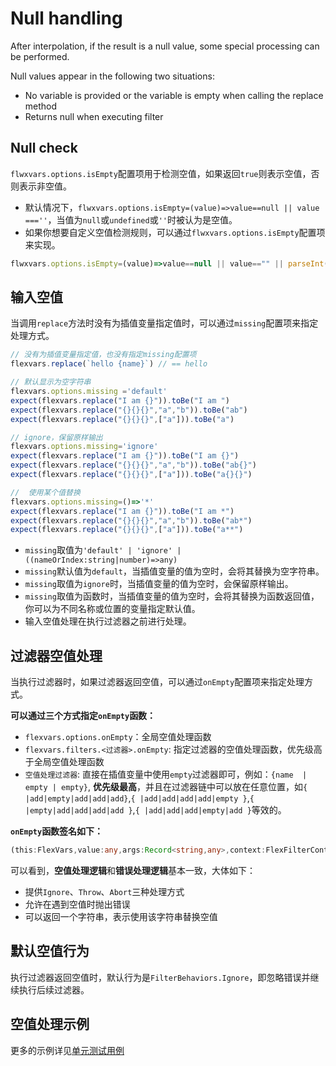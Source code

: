 # Null handling

After interpolation, if the result is a null value, some special processing can be performed.

Null values ​​appear in the following two situations:

- No variable is provided or the variable is empty when calling the replace method
- Returns null when executing filter

## Null check

`flwxvars.options.isEmpty`配置项用于检测空值，如果返回`true`则表示空值，否则表示非空值。

- 默认情况下，`flwxvars.options.isEmpty=(value)=>value==null || value ===''`，当值为`null`或`undefined`或`''`时被认为是空值。
- 如果你想要自定义空值检测规则，可以通过`flwxvars.options.isEmpty`配置项来实现。

```ts
flwxvars.options.isEmpty=(value)=>value==null || value=="" || parseInt(value)==0
```


## 输入空值

当调用`replace`方法时没有为插值变量指定值时，可以通过`missing`配置项来指定处理方式。

```ts
// 没有为插值变量指定值，也没有指定missing配置项
flexvars.replace(`hello {name}`) // == hello

// 默认显示为空字符串
flexvars.options.missing ='default'
expect(flexvars.replace("I am {}")).toBe("I am ")
expect(flexvars.replace("{}{}{}","a","b")).toBe("ab")
expect(flexvars.replace("{}{}{}",["a"])).toBe("a")

// ignore，保留原样输出
flexvars.options.missing='ignore'
expect(flexvars.replace("I am {}")).toBe("I am {}")
expect(flexvars.replace("{}{}{}","a","b")).toBe("ab{}")
expect(flexvars.replace("{}{}{}",["a"])).toBe("a{}{}")

//  使用某个值替换
flexvars.options.missing=()=>'*'
expect(flexvars.replace("I am {}")).toBe("I am *")
expect(flexvars.replace("{}{}{}","a","b")).toBe("ab*")
expect(flexvars.replace("{}{}{}",["a"])).toBe("a**")
```

- `missing`取值为`'default' | 'ignore' |  ((nameOrIndex:string|number)=>any) `
- `missing`默认值为`default`，当插值变量的值为空时，会将其替换为空字符串。
- `missing`取值为`ignore`时，当插值变量的值为空时，会保留原样输出。
- `missing`取值为函数时，当插值变量的值为空时，会将其替换为函数返回值，你可以为不同名称或位置的变量指定默认值。
- 输入空值处理在执行过滤器之前进行处理。

## 过滤器空值处理

当执行过滤器时，如果过滤器返回空值，可以通过`onEmpty`配置项来指定处理方式。

**可以通过三个方式指定`onEmpty`函数：**

- `flexvars.options.onEmpty`：全局空值处理函数
- `flexvars.filters.<过滤器>.onEmpty`: 指定过滤器的空值处理函数，优先级高于全局空值处理函数
- `空值处理过滤器`: 直接在插值变量中使用`empty`过滤器即可，例如：`{name  | empty | empty}`, **优先级最高**，并且在过滤器链中可以放在任意位置，如`{ |add|empty|add|add|add}`,`{ |add|add|add|add|empty }`,`{ |empty|add|add|add|add }`,`{ |add|add|add|empty|add }`等效的。


**`onEmpty`函数签名如下：**

```ts
(this:FlexVars,value:any,args:Record<string,any>,context:FlexFilterContext)=>FilterBehaviorType  | Error | string  
```

可以看到，**空值处理逻辑**和**错误处理逻辑**基本一致，大体如下：

- 提供`Ignore`、`Throw`、`Abort`三种处理方式
- 允许在遇到空值时抛出错误
- 可以返回一个字符串，表示使用该字符串替换空值



## 默认空值行为

执行过滤器返回空值时，默认行为是`FilterBehaviors.Ignore`，即忽略错误并继续执行后续过滤器。


## 空值处理示例

更多的示例详见[单元测试用例](https://github.com/zhangfisher/flexvars/blob/master/src/__tests__/index.test.ts)


